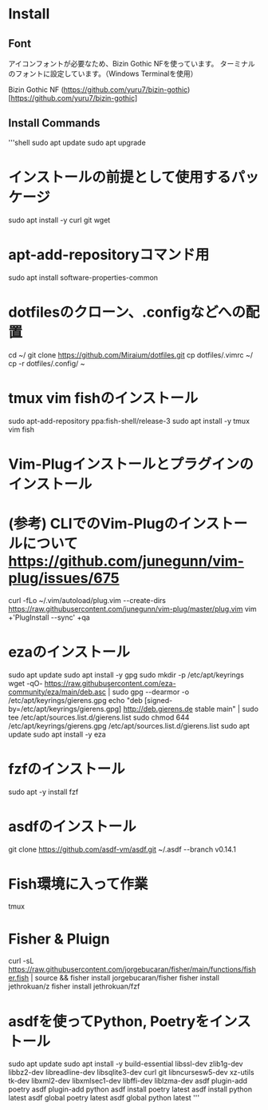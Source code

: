 # Install

## Font

アイコンフォントが必要なため、Bizin Gothic NFを使っています。
ターミナルのフォントに設定しています。（Windows Terminalを使用）

Bizin Gothic NF
(https://github.com/yuru7/bizin-gothic)[https://github.com/yuru7/bizin-gothic]


## Install Commands

'''shell
sudo apt update
sudo apt upgrade

# インストールの前提として使用するパッケージ
sudo apt install -y curl git wget
# apt-add-repositoryコマンド用
sudo apt install software-properties-common

# dotfilesのクローン、.configなどへの配置
cd ~/
git clone https://github.com/Miraium/dotfiles.git
cp dotfiles/.vimrc ~/
cp -r dotfiles/.config/ ~

# tmux vim fishのインストール
sudo apt-add-repository ppa:fish-shell/release-3
sudo apt install -y tmux vim fish

# Vim-Plugインストールとプラグインのインストール
# (参考) CLIでのVim-Plugのインストールについて https://github.com/junegunn/vim-plug/issues/675
curl -fLo ~/.vim/autoload/plug.vim --create-dirs https://raw.githubusercontent.com/junegunn/vim-plug/master/plug.vim
vim +'PlugInstall --sync' +qa

# ezaのインストール
sudo apt update
sudo apt install -y gpg
sudo mkdir -p /etc/apt/keyrings
wget -qO- https://raw.githubusercontent.com/eza-community/eza/main/deb.asc | sudo gpg --dearmor -o /etc/apt/keyrings/gierens.gpg
echo "deb [signed-by=/etc/apt/keyrings/gierens.gpg] http://deb.gierens.de stable main" | sudo tee /etc/apt/sources.list.d/gierens.list
sudo chmod 644 /etc/apt/keyrings/gierens.gpg /etc/apt/sources.list.d/gierens.list
sudo apt update
sudo apt install -y eza

# fzfのインストール
sudo apt -y install fzf

# asdfのインストール
git clone https://github.com/asdf-vm/asdf.git ~/.asdf --branch v0.14.1

# Fish環境に入って作業
tmux

# Fisher & Pluign
curl -sL https://raw.githubusercontent.com/jorgebucaran/fisher/main/functions/fisher.fish | source && fisher install jorgebucaran/fisher
fisher install jethrokuan/z
fisher install jethrokuan/fzf

# asdfを使ってPython, Poetryをインストール
sudo apt update
sudo apt install -y build-essential libssl-dev zlib1g-dev libbz2-dev libreadline-dev libsqlite3-dev curl git libncursesw5-dev xz-utils tk-dev libxml2-dev libxmlsec1-dev libffi-dev liblzma-dev
asdf plugin-add poetry
asdf plugin-add python
asdf install poetry latest
asdf install python latest
asdf global poetry latest
asdf global python latest
'''